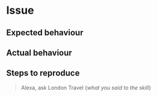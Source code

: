 # Issue

## Expected behaviour

<!-- Explain how you expected Alexa to respond to your request. -->

## Actual behaviour

<!--

Explain how Alexa actually responded to your request. If possible, please state the exact reply.

If a card was displayed in the Alexa app and it was incorrect/unexpected, include a screenshot or a summary of it as appropriate.

-->

## Steps to reproduce

> Alexa, ask London Travel {_what you said to the skill_}

<!-- If applicable, please include information such as the date and time you used the skill -->
